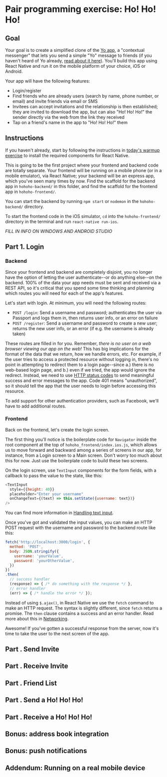 # Pair programming exercise: Ho! Ho! Ho!

## Goal

Your goal is to create a simplified clone of the [Yo
app](https://www.justyo.co/), a "contextual messenger" that lets you send a
simple "Yo" message to friends (if you haven't heard of Yo already, [read about
it
here](http://www.businessinsider.com/whats-happened-to-7-million-app-yo-now-that-the-hype-has-died-2014-9)).
You'll build this app using React Native and run it on the mobile platform of
your choice, iOS or Android.

Your app will have the following features:

- Login/register
- Find friends who are already users (search by name, phone number, or email)
  and invite friends via email or SMS
- Invitees can accept invitations and the relationship is then established; they
  are invited to download the app, but can also "Ho! Ho! Ho!" the sender
  directly via the web from the link they received
- Tap on a friend's name in the app to "Ho! Ho! Ho!" them

## Instructions

If you haven't already, start by following the instructions in [today's warmup
exercise](../warmup.md) to install the required components for React Native.

This is going to be the first project where your frontend and backend code are
totally separate. Your frontend will be running on a mobile phone (or in a
mobile emulator), via React Native; your backend will be an express app, which
you've seen many times by now. Find the scaffold for the backend app in
`hohoho-backend/` in this folder, and find the scaffold for the frontend app in
`hohoho-frontend/`.

You can start the backend by running `npm start` or `nodemon` in the
`hohoho-backend/` directory.

To start the frontend code in the iOS simulator, `cd` into the
`hohoho-frontend/` directory in the terminal and run `react-native run-ios`.

*FILL IN INFO ON WINDOWS AND ANDROID STUDIO*

## Part 1. Login

### Backend

Since your frontend and backend are completely disjoint, you no longer have the
option of letting the user authenticate--or do anything else--on the backend.
100% of the data your app needs must be sent and received via a REST API, so
it's critical that you spend some time thinking and planning which routes you
will need for each of the app's features.

Let's start with login. At minimum, you will need the following routes:

- `POST /login`: Send a username and password; authenticates the user via
  Passport and logs them in, then returns user info, or an error on failure
- `POST /register`: Send a username and password to create a new user; returns
  the new user info, or an error (if e.g. the username is already taken)

These routes are filled in for you. Remember, *there is no user on a web browser
viewing our app on the web!* This has big implications for the format of the
data that we return, how we handle errors, etc. For example, if the user tries
to access a protected resource without logging in, there's no point in
attempting to redirect them to a login page--since a.) there is no web-based
login page, and b.) even if we tried, the app would ignore the redirect.
Instead, we need to use [HTTP status
codes](https://developer.mozilla.org/en-US/docs/Web/HTTP/Status) to send
meaningful success and error messages to the app. Code 401 means "unauthorized",
so it should tell the app that the user needs to login before accessing this
resource.

To add support for other authentication providers, such as Facebook, we'll have
to add additional routes.

### Frontend

Back on the frontend, let's create the login screen.

The first thing you'll notice is the boilerplate code for `Navigator` inside the
root component at the top of `hohoho_frontend/index.ios.js`, which allows us to
move forward and backward among a series of screens in our app, for instance,
from a Login screen to a Main screen. Don't worry too much about this for now.
Just use the boilerplate code to build these two screens.

On the login screen, use `TextInput` components for the form fields, with a
callback to pass the value to the state, like this:

```javascript
<TextInput
  style={{height: 40}}
  placeholder="Enter your username"
  onChangeText={(text) => this.setState({username: text})}
/>
```

You can find more information in [Handling text input](https://facebook.github.io/react-native/docs/handling-text-input.html).

Once you've got and validated the input values, you can make an HTTP POST
request with the username and password to the backend route like this:

```javascript
fetch('http://localhost:3000/login', {
  method: 'POST',
  body: JSON.stringify({
    username: 'yourValue',
    password: 'yourOtherValue',
  })
})
.then(
  // success handler
  (response) => { /* do something with the response */ },
  // error handler
  (err) => { /* handle the error */ });
```

Instead of using `$.ajax()`, in React Native we use the `fetch` command to make
an HTTP request. The syntax is slightly different, since `fetch` returns a
promise. The `then` clause contains a success and an error handler. Read more
about this in [Networking](https://facebook.github.io/react-native/docs/network.html).

Awesome! If you've gotten a successful response from the server, now it's time
to take the user to the next screen of the app.

## Part . Send Invite

## Part . Receive Invite

## Part . Friend List

## Part . Send a Ho! Ho! Ho!

## Part . Receive a Ho! Ho! Ho!

## Bonus: address book integration

## Bonus: push notifications

## Addendum: Running on a real mobile device

